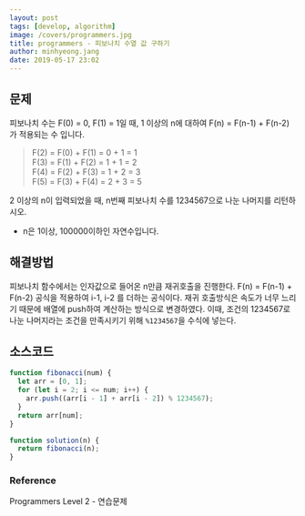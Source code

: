 ```yaml
---
layout: post
tags: [develop, algorithm]
image: /covers/programmers.jpg
title: programmers - 피보나치 수열 값 구하기
author: minhyeong.jang
date: 2019-05-17 23:02
---
```


## 문제

피보나치 수는 F(0) = 0, F(1) = 1일 때, 1 이상의 n에 대하여 F(n) = F(n-1) + F(n-2) 가 적용되는 수 입니다.

> F(2) = F(0) + F(1) = 0 + 1 = 1  
> F(3) = F(1) + F(2) = 1 + 1 = 2  
> F(4) = F(2) + F(3) = 1 + 2 = 3  
> F(5) = F(3) + F(4) = 2 + 3 = 5

2 이상의 n이 입력되었을 때, n번째 피보나치 수를 1234567으로 나눈 나머지를 리턴하시오.

- n은 1이상, 100000이하인 자연수입니다.

## 해결방법

피보나치 함수에서는 인자값으로 들어온 n만큼 재귀호출을 진행한다.
F(n) = F(n-1) + F(n-2) 공식을 적용하여 i-1, i-2 를 더하는 공식이다. 재귀 호출방식은 속도가 너무 느리기 때문에 배열에 push하여 계산하는 방식으로 변경하였다. 이때, 조건의 1234567로 나눈 나머지라는 조건을 만족시키기 위해 `%1234567`을 수식에 넣는다.

## 소스코드

```js
function fibonacci(num) {
  let arr = [0, 1];
  for (let i = 2; i <= num; i++) {
    arr.push((arr[i - 1] + arr[i - 2]) % 1234567);
  }
  return arr[num];
}

function solution(n) {
  return fibonacci(n);
}
```

### Reference

Programmers Level 2 - 연습문제
